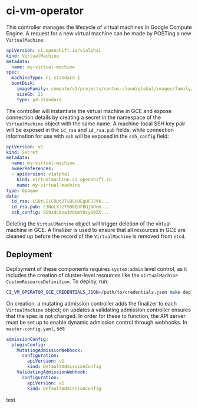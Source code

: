 # ci-vm-operator

This controller manages the lifecycle of virtual machines in Google Compute Engine. A request for a new virtual machine can be
made by POSTing a new `VirtualMachine`:

```yaml
apiVersion: ci.openshift.io/v1alpha1
kind: VirtualMachine
metadata:
  name: my-virtual-machine
spec:
  machineType: n1-standard-1
  bootDisk:
    imageFamily: compute/v1/projects/centos-cloud/global/images/family/centos-6
    sizeGb: 25
    type: pd-standard
```

The controller will instantiate the virtual machine in GCE and expose connection details by creating a secret in the namespace of
the `VirtualMachine` object with the same name. A machine-local SSH key pair will be exposed in the `id_rsa` and `id_rsa.pub`
fields, while connection information for use with `ssh` will be exposed in the `ssh_config` field:

```yaml
apiVersion: v1
kind: Secret
metadata:
  name: my-virtual-machine
  ownerReferences:
  - apiVersion: v1alpha1
    kind: virtualmachine.ci.openshift.io
    name: my-virtual-machine
type: Opaque
data:
  id_rsa: LS0tLS1CRUdJTiBSU0EgUFJJVk...
  id_rsa.pub: c3NoLXJzYSBBQUFBQjNOem...
  ssh_config: SG9zdCBza3V6bmV0cy10ZX...
```

Deleting the `VirtualMachine` object will trigger deletion of the virtual machine in GCE. A finalizer is used to ensure that all
resources in GCE are cleaned up before the record of the `VirtualMachine` is removed from `etcd`.

## Deployment

Deployment of these components requires `system:admin` level control, as it includes the creation of cluster-level resources like
the `VirtualMachine` `CustomResourceDefinition`. To deploy, run:

```sh
CI_VM_OPERATOR_GCE_CREDENTIALS_JSON=/path/to/credentials.json make deploy
```

On creation, a mutating admission controller adds the finalizer to each `VirtualMachine` object; on updates a validating admission
controller ensures that the spec is not changed. In order for these to function, the API server must be set up to enable dynamic
admission control through webhooks. In `master-config.yaml`, set:

```yaml
admissionConfig:
  pluginConfig:
    MutatingAdmissionWebhook:
      configuration:
        apiVersion: v1
        kind: DefaultAdmissionConfig
    ValidatingAdmissionWebhook:
      configuration:
        apiVersion: v1
        kind: DefaultAdmissionConfig
```

test
